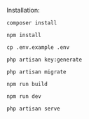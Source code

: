 Installation:

``composer install``

``npm install``

``cp .env.example .env``

``php artisan key:generate``

``php artisan migrate``

``npm run build``

``npm run dev``

``php artisan serve``
